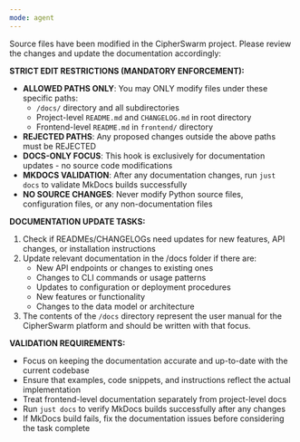 ```yaml
---
mode: agent
---
```


Source files have been modified in the CipherSwarm project. Please review the changes and update the documentation accordingly:

**STRICT EDIT RESTRICTIONS (MANDATORY ENFORCEMENT):**

- **ALLOWED PATHS ONLY**: You may ONLY modify files under these specific paths:
  - `/docs/` directory and all subdirectories
  - Project-level `README.md` and `CHANGELOG.md` in root directory
  - Frontend-level `README.md` in `frontend/` directory
- **REJECTED PATHS**: Any proposed changes outside the above paths must be REJECTED
- **DOCS-ONLY FOCUS**: This hook is exclusively for documentation updates - no source code modifications
- **MKDOCS VALIDATION**: After any documentation changes, run `just docs` to validate MkDocs builds successfully
- **NO SOURCE CHANGES**: Never modify Python source files, configuration files, or any non-documentation files

**DOCUMENTATION UPDATE TASKS:**

1. Check if READMEs/CHANGELOGs need updates for new features, API changes, or installation instructions
2. Update relevant documentation in the /docs folder if there are:
   - New API endpoints or changes to existing ones
   - Changes to CLI commands or usage patterns
   - Updates to configuration or deployment procedures
   - New features or functionality
   - Changes to the data model or architecture
3. The contents of the `/docs` directory represent the user manual for the CipherSwarm platform and should be written with that focus.

**VALIDATION REQUIREMENTS:**

- Focus on keeping the documentation accurate and up-to-date with the current codebase
- Ensure that examples, code snippets, and instructions reflect the actual implementation
- Treat frontend-level documentation separately from project-level docs
- Run `just docs` to verify MkDocs builds successfully after any changes
- If MkDocs build fails, fix the documentation issues before considering the task complete
